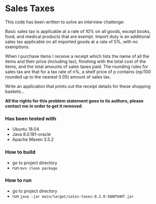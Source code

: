 # Sales Taxes

This code has been written to solve an interview challenge:

Basic sales tax is applicable at a rate of 10% on all goods, except books, food, and medical
products that are exempt. Import duty is an additional sales tax applicable on all imported goods
at a rate of 5%, with no exemptions.

When I purchase items I receive a receipt which lists the name of all the items and their price
(including tax), finishing with the total cost of the items, and the total amounts of sales taxes
paid. The rounding rules for sales tax are that for a tax rate of n%, a shelf price of p contains
(np/100 rounded up to the nearest 0.05) amount of sales tax.

Write an application that prints out the receipt details for these shopping baskets...

**All the rights for this problem statement goes to its authors, please contact me in order to get it removed**.

### Has been tested with
* Ubuntu 18.04
* Java 8.0.181-oracle
* Apache Maven 3.5.2

### How to build
* go to project directory
* run `mvn clean package`

### How to run
* go to project directory
* run `java -jar main/target/sales-taxes-0.2.0-SNAPSHOT.jar`